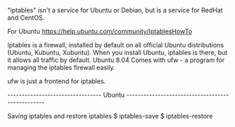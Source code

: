 "iptables" isn't a service for Ubuntu or Debian, but is a service for RedHat and CentOS.

For Ubuntu
https://help.ubuntu.com/community/IptablesHowTo

Iptables is a firewall, installed by default on all official Ubuntu distributions (Ubuntu,
Kubuntu, Xubuntu). When you install Ubuntu, iptables is there, but it allows all traffic 
by default. 
Ubuntu 8.04 Comes with ufw - a program for managing the iptables firewall easily.

ufw is just a frontend for iptables.

--------------------------------- Ubuntu -------------------------------------------------

Saving iptables and restore iptables
$ iptables-save 
$ iptables-restore




